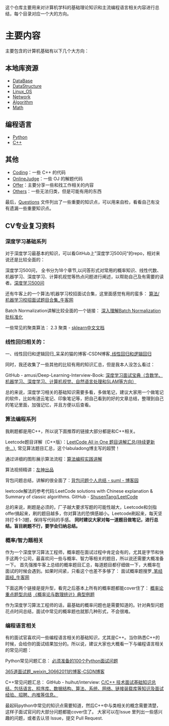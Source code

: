这个仓库主要用来对计算机学科的基础理论知识和主流编程语言相关内容进行总结，每个目录对应一个大的方向。

# 主要内容

主要包含的计算机基础有以下几个大方向：

## 本地库资源
* [DataBase](DataBase/)
* [DataStructure](DataStructure/)
* [Linux_OS](Linux_OS/)
* [Network](Network/)
* [Algorithm](Algorithm/)
* [Math](Math/)

## 编程语言
* [Python](Python/)
* [C++](C++/)


## 其他
* [Coding](Coding/)：一些 C++ 的代码
* [OnlineJudge](OnlineJudge/)：一些 OJ 的解题代码
* [Offer](Offer/)：主要分享一些和找工作相关的内容
* [Others](Others/)：一些无法归类，但是可能有用的东西

最后，[Questions](Questions.md) 文件列出了一些重要的知识点，可以用来自检，看看自己有没有遗漏一些重要知识点。


## CV专业复习资料
### 深度学习基础系列
对于深度学习最基本的知识，可以看GitHub上”深度学习500问“的repo，相对来说还是比较全面的：

深度学习500问， 全书分为18个章节,以问答形式对常用的概率知识、线性代数、机器学习、深度学习、计算机视觉等热点问题进行阐述，以帮助自己及有需要的读者。
​[深度学习500问](https://github.com/scutan90/DeepLearning-500-questions)

还有牛客上的一个算法/机器学习校招面试合集，这里面感觉有用的蛮多：
​[算法/机器学习校招面试题目合集_牛客网](https://www.nowcoder.com/ta/review-ml?query=&asc=true&order=&tagQuery=&page=1)


Batch Normalization讲解比较全面的一个链接：
​[深入理解Batch Normalization批标准化](https://www.cnblogs.com/guoyaohua/p/8724433.html)

一些常见的聚类算法：
2.3 聚类 - [sklearn中文文档](https://doc.codingdict.com/sklearn/22/)

### 线性回归相关的：
一、线性回归和逻辑回归_呆呆的猫的博客-CSDN博客_[线性回归和逻辑回归](https://blog.csdn.net/jiaoyangwm/article/details/81139362)

同时，我还收集了一些其他的比较有用的知识汇总，但是我本人没怎么看过：

GitHub - amusi/Deep-Learning-Interview-Book: [深度学习面试宝典（含数学、机器学习、深度学习、计算机视觉、自然语言处理和SLAM等方向）](https://github.com/amusi/Deep-Learning-Interview-Book)

总的来说，深度学习相关的基础知识需要多看，多做笔记，建议大家用一个做笔记的软件，比如有道云笔记、印象笔记等，把自己看到的好的文章总结，整理到自己的笔记里面，加强记忆，并且方便以后查看。

### 算法编程系列
我刷题都是用C++，所以说下面推荐的链接大部分都是和C++相关。

Leetcode题目详解（C++版）：[LeetCode All in One 题目讲解汇总(持续更新中...)](https://www.cnblogs.com/grandyang/p/4606334.html), 常见算法题目汇总，这个labuladong博主写的超赞！

通过详细的图形展示算法流程：[算法编程实践讲解](https://labuladong.gitee.io/algo/2/)

算法视频精讲：[左神出品](https://www.bilibili.com/video/BV13g41157hK?p=1)

背包问题总结，讲解的很全面了：[背包问题个人总结 - suml - 博客园](https://www.cnblogs.com/shiML/p/10950201.html)

leetcode解法的参考代码:LeetCode solutions with Chinese explanation & Summary of classic algorithms.
GitHub - [ShusenTang/LeetCode](https://github.com/ShusenTang/LeetCode)

总的来说，刷题是必须的，厂子越大要求写题的可能性越大，Leetcode和剑指offer搞起来，刷的题目越多，你对算法的恐惧感越小。Leetcode刷起来，每天坚持打卡1-3题，保持写代码的手感。
**同时建议大家对每一道题目做笔记，进行总结。盲目刷题不行，要学会归纳总结。**

### 概率/智力题相关
作为一个深度学习算法工程师，概率题在面试过程中肯定会有的，尤其是字节和快手这两个公司，最喜欢问一些与概率、智力等相关的题目，所以说还需要大概准备一下。
首先强推牛客上总结的概率题目汇总，每道题目都仔细做一下，大概率在面试的时候会遇到。如果时间紧，只看这个也差不多够了：
面试概率题搜罗_[笔经面经_牛客网](https://www.nowcoder.com/discuss/400248?type=2)

下面这两个链接是提升型，看完之后基本上所有的概率题都能cover住了：
[概率论重点题型总结](https://wenku.baidu.com/view/383a3b077ed184254b35eefdc8d376eeaeaa1767.html)
[《概率论与数理统计》典型例题](https://wenku.baidu.com/view/54dae03231126edb6f1a10d7.html?sxts=1594570231092)

作为深度学习算法工程师的话，最基础的概率问题也是需要知道的。针对典型问题花点时间总结，面试中常见的概率题也就那几种形式，不会很难。

### 编程语言相关
有的面试官喜欢问一些编程语言相关的基础知识，尤其是C++。当你熟悉C++的时候，会给你的面试结果加分的。所以说，建议大家也大概看一下与编程语言相关的常见问题：

Python常见问题汇总：
[必须准备的100个Python面试问题](https://www.wenku.baidu.com/view/1016545b14fc700abb68a98271fe910ef12daed7.html)

[365道面试题_weixin_30662011的博客-CSDN博客](https://blog.csdn.net/weixin_30662011/article/details/98505273)

C++常见问题汇总：
GitHub - huihut/interview: [C/C++ 技术面试基础知识总结，包括语言、程序库、数据结构、算法、系统、网络、链接装载库等知识及面试经验、招聘、内推等信息。](https://github.com/huihut/interview)

最起码python中常见的知识点需要知道，然后C++中与类相关的概念需要清楚，这样子面试官问的大部分问题都能cover住了。
大家可以在Issue 里列出一些感兴趣的问题，或者去认领 Issue，提交 Pull Request.





